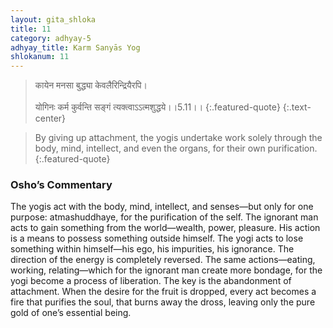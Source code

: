 ```yaml
---
layout: gita_shloka
title: 11
category: adhyay-5
adhyay_title: Karm Sanyās Yog
shlokanum: 11
---
```


> कायेन मनसा बुद्ध्या केवलैरिन्द्रियैरपि।<br><br>योगिनः कर्म कुर्वन्ति सङ्गं त्यक्त्वाऽऽत्मशुद्धये।।5.11।।
{:.featured-quote} 
{:.text-center}

> By giving up attachment, the yogis undertake work solely through the body, mind, intellect, and even the organs, for their own purification.
{:.featured-quote}

### Osho’s Commentary
The yogis act with the body, mind, intellect, and senses—but only for one purpose: atmashuddhaye, for the purification of the self.
The ignorant man acts to gain something from the world—wealth, power, pleasure. His action is a means to possess something outside himself. The yogi acts to lose something within himself—his ego, his impurities, his ignorance.
The direction of the energy is completely reversed. The same actions—eating, working, relating—which for the ignorant man create more bondage, for the yogi become a process of liberation. The key is the abandonment of attachment. When the desire for the fruit is dropped, every act becomes a fire that purifies the soul, that burns away the dross, leaving only the pure gold of one’s essential being.
